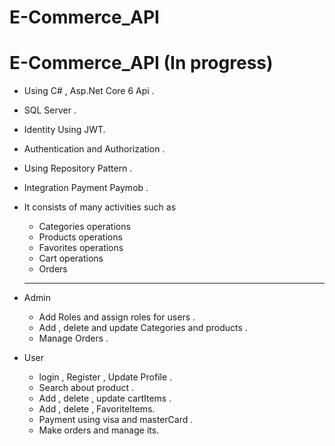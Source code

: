 # E-Commerce_API
# E-Commerce_API (In progress)
- Using C# , Asp.Net Core 6 Api .
- SQL Server .
- Identity Using JWT.
- Authentication and Authorization .
- Using Repository Pattern .
- Integration Payment Paymob .
- It consists of many activities  such as
   - Categories operations
   - Products operations
   - Favorites operations
   - Cart operations
   - Orders
  ---------------------------
- Admin 
  - Add Roles and assign roles for users .
  - Add , delete and update Categories and products .
  - Manage Orders .
  
- User
  - login , Register , Update Profile .
  - Search about product .
  - Add , delete , update cartItems .
  - Add , delete , FavoriteItems.
  - Payment using visa and masterCard .
  - Make orders and manage its.
